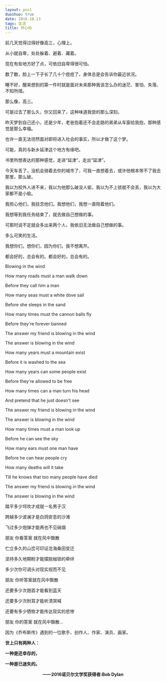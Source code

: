 ```yaml
---
layout: post
duoshuo: true
date: 2016-10-13
tags: 生活
title: 开心吗
---
```




前几天觉得过得好像高三，心理上。

从小就自卑，处处躲着、避着、藏着。

现在有些地方好了点，可依旧自卑得很可怕。

数了数，脸上一下子长了几十个痘痘了，身体总是会告诉你最近状况。

睡不好，醒来想到的第一件时就是面对未来那种我该怎么办的迷茫、害怕、失落、不知所措。

那么像，高三。

可是过去了那么久，你又回来了，这种味道我尝的那么深刻。

昨天梦到自己还小，还是少年，老爸抱着还不会走路的弟弟从车窗给我抱，那种感觉是那么幸福。

也许一直无法坦然面对即将进入社会的事实，所以才做了这个梦。

可能，真的与新乡延津这个地方有缘吧。

书里所想表达的那种感觉，走进“延津”，走出“延津”。

今天车丢了，没机会骑着去你的城市了，可我一直想着去，或许他根本带不了我去那里，那么破。

我以为校外人进不来，我以为他那么破没人偷，我以为不上锁就不会丢，我以为大家都不是小偷。

我担心他们，我挂念他们。我想他们，我想一直陪着他们。

我想等到我任务结束了，就去做自己想做的事。

可那时说不定就会多出来两个人，我依旧无法做自己想做的事。

多么可笑的生活。

我想你们，想你们，因为你们，我不想离开。

都会好的，总会有的。都会好的，总会有的。

Blowing in the wind

How many roads must a man walk down

Before they call him a man

How many seas must a white dove sail

Before she sleeps in the sand

How many times must the cannon balls fly

Before they're forever banned

The answer my friend is blowing in the wind

The answer is blowing in the wind

How many years must a mountain exist

Before it is washed to the sea

How many years can some people exist

Before they're allowed to be free

How many times can a man turn his head

And pretend that he just doesn't see

The answer my friend is blowing in the wind

The answer is blowing in the wind

How many times must a man look up

Before he can see the sky

How many ears must one man have

Before he can hear people cry

How many deaths will it take

Till he knows that too many people have died

The answer my friend is blowing in the wind

The answer is blowing in the wind
 
踏平多少坷坎才成就一名男子汉

跨越多少波澜才是白鸽安息的沙滩

飞过多少炮弹才能再也不见硝烟

朋友 你看答案 就在风中飘散

伫立多久的山峦可印证沧海桑田变迁

坚持多久地期盼才能摆脱枷锁的牵绊

多少次你可调头对现实视而不见

朋友 你听答案就在风中飘散

还要多少次翘首才能看到蓝天

还要多少次附耳才能听清哭喊

还要有多少牺牲才能传达现实的悲惨

朋友 你的答案 就在风中飘散…

因为《乔布斯传》遇到的一位歌手、创作人、作家、演员、画家。



**世上只有两种人：**

**一种是还幸存的，**

**一种是已迷失的。**

**<center>——2016诺贝尔文学奖获得者:Bob Dylan</center>**

